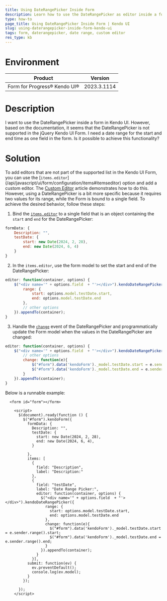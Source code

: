 ```yaml
---
title: Using DateRangePicker Inside Form
description: Learn how to use the DateRangePicker as editor inside a form in Kendo UI.
type: how-to
page_title: Using DateRangePicker Inside Form | Kendo UI
slug: using-daterangepicker-inside-form-kendo-ui
tags: form, daterangepicker, date range, custom editor
res_type: kb
---
```

# Environment
| Product | Version |
|---------|---------|
| Form for Progress® Kendo UI® | 2023.3.1114 |

# Description
I want to use the DateRangePicker inside a form in Kendo UI. However, based on the documentation, it seems that the DateRangePicker is not supported in the jQuery Kendo UI Form. I need a date range for the start and end time as one field in the form. Is it possible to achieve this functionality?

# Solution
To add editors that are not part of the supported list in the Kendo UI Form, you can use the [`items.editor`] (/api/javascript/ui/form/configuration/items#itemseditor) option and add a custom editor. The [Custom Editor](https://docs.telerik.com/kendo-ui/controls/form/items#custom-editor) article demonstrates how to do this. However, using a DateRangePicker is a bit more specific because it requires two values for its range, while the Form is bound to a single field. To achieve the desired behavior, follow these steps:

1. Bind the [`items.editor`](/api/javascript/ui/form/configuration/items#itemseditor)  to a single field that is an object containing the `start` and `end` for the DateRangePicker:

```javascript
formData: {
    Description: "",
    testDate: {
        start: new Date(2024, 2, 28),
        end: new Date(2024, 6, 4)
    }
}
```

2. In the `items.editor`, use the form model to set the start and end of the DateRangePicker:

```javascript
editor: function(container, options) {                
    $("<div name='" + options.field  + "'></div>").kendoDateRangePicker({
        range: {
            start: options.model.testDate.start,
            end: options.model.testDate.end
        },
        // other options
    }).appendTo(container);
}
```

3. Handle the [`change`](/api/javascript/ui/daterangepicker/events/change) event of the DateRangePicker and programmatically update the Form model when the values in the DateRangePicker are changed:

```javascript
editor: function(container, options) {                
    $("<div name='" + options.field  + "'></div>").kendoDateRangePicker({
        // other options
        change: function(e){
            $("#form").data('kendoForm')._model.testDate.start = e.sender.range().start;
            $("#form").data('kendoForm')._model.testDate.end = e.sender.range().end;
        }
    }).appendTo(container);
}
```

Below is a runnable example:

```dojo
  <form id="form"></form>

    <script>
      $(document).ready(function () {
        $("#form").kendoForm({
          formData: {
            Description: "",
            testDate: {
              start: new Date(2024, 2, 28),
              end: new Date(2024, 6, 4),
            }

          },
          items: [
            {
              field: "Description",
              label: "Description:"             
            },
            {
              field: "testDate",
              label: "Date Range Picker:",
              editor: function(container, options) {                
                $("<div name='" + options.field  + "'></div>").kendoDateRangePicker({
                  range: {
                    start: options.model.testDate.start,
                    end: options.model.testDate.end
                  },
                  change: function(e){
                    $("#form").data('kendoForm')._model.testDate.start = e.sender.range().start;
                    $("#form").data('kendoForm')._model.testDate.end = e.sender.range().end;
                  }
                }).appendTo(container);
              }
            }],
          submit: function(ev) {   
            ev.preventDefault();
            console.log(ev.model);
          }
        });

      });
    </script>
```


